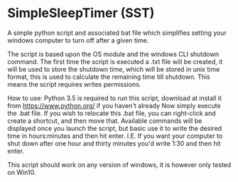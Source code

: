 # SimpleSleepTimer (SST)
A simple python script and associated bat file which simplifies setting your windows computer to turn off after a given time.

The script is based upon the OS module and the windows CLI shutdown command. The first time the script is executed a .txt file will be created,
it will be used to store the shutdown time, which will be stored in unix time format, this is used to calculate the remaining time till shutdown.
This means the script requires writes permissions.

How to use:
Python 3.5 is required to run this script, download at install it from https://www.python.org/ if you haven't already 
Now simply execute the .bat file. If you wish to relocate this .bat file, you can right-click and create a shortcut, and then move that.
Available commands will be displayed once you launch the script, but basic use it to write the desired time in hours:minutes and then hit enter.
I.E. If you want your computer to shut down after one hour and thirty minutes you'd write 1:30 and then hit enter.

This script should work on any version of windows, it is however only tested on Win10.
